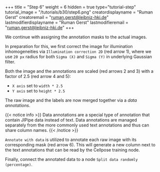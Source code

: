 +++
title = "Step 6"
weight = 6
hidden = true
type="tutorial-step"
tutorial_image = "/tutorials/b30/step6.png"
creatordisplayname = "Ruman Gerst"
creatoremail = "ruman.gerst@leibniz-hki.de"
lastmodifierdisplayname = "Ruman Gerst"
lastmodifieremail = "ruman.gerst@leibniz-hki.de"
+++

We continue with assigning the annotation masks to the actual images. 

In preparation for this, we first correct the image for illumination inhomogeneities via `Illumination correction 2D` (red arrow 1), where we use `20 px` radius for both `Sigma (X)` and `Sigma (Y)` in underlying Gaussian filter.

Both the image and the annotations are scaled (red arrows 2 and 3) with a factor of 2.5 (red arrow 4 and 5):

* `X axis` set to `width * 2.5`
* `Y axis` set to `height * 2.5`


The raw image and the labels are now merged together via a *data annotations*.

{{< notice info >}}
Data annotations are a special type of annotation that contain JIPipe data instead of text. Data annotations are managed separately from the more commonly used text annotations and thus can share column names.
{{< /notice >}}

`Annotate with data` is utilized to annotate each raw image with its corresponding mask (red arrow 6). This will generate a new column next to the text annotations that can be read by the Cellpose training node.

Finally, connect the annotated data to a node `Split data randomly (percentage)`.